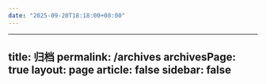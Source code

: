```yaml
---
date: "2025-09-20T18:18:00+08:00"
---
```

---
title: 归档
permalink: /archives
archivesPage: true
layout: page
article: false
sidebar: false
---